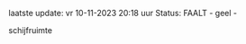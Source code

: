 laatste update: 
vr 10-11-2023 20:18   uur 
Status: FAALT - geel - 
<div class="service Y">schijfruimte</div>